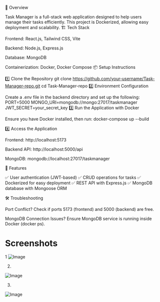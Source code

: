 🚀 Overview

Task Manager is a full-stack web application designed to help users manage their tasks efficiently. This project is Dockerized, allowing easy deployment and scalability.
🏗 Tech Stack

Frontend: React.js, Tailwind CSS, Vite

Backend: Node.js, Express.js

Database: MongoDB

Containerization: Docker, Docker Compose
📦 Setup Instructions

1️⃣ Clone the Repository
git clone https://github.com/your-username/Task-Manager-repo.git
cd Task-Manager-repo
2️⃣ Environment Configuration

Create a .env file in the backend directory and set up the following:
PORT=5000
MONGO_URI=mongodb://mongo:27017/taskmanager
JWT_SECRET=your_secret_key
3️⃣ Run the Application with Docker

Ensure you have Docker installed, then run:
docker-compose up --build

4️⃣ Access the Application

Frontend: http://localhost:5173

Backend API: http://localhost:5000/api

MongoDB: mongodb://localhost:27017/taskmanager

🚀 Features

✅ User authentication (JWT-based)
✅ CRUD operations for tasks
✅ Dockerized for easy deployment
✅ REST API with Express.js
✅ MongoDB database with Mongoose ORM

🛠 Troubleshooting

Port Conflict? Check if ports 5173 (frontend) and 5000 (backend) are free.

MongoDB Connection Issues? Ensure MongoDB service is running inside Docker (docker ps).

# Screenshots
1
![Image](https://github.com/user-attachments/assets/51645f80-e631-44a8-9aad-2670eb6c3a11)

2.

![Image](https://github.com/user-attachments/assets/dfc16acc-c698-4812-8fb5-a4856723ebb9)


3.
![Image](https://github.com/user-attachments/assets/50833505-952a-457c-8fcc-26a5ebbdb8f2)
